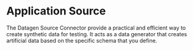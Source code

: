 # Application Source

The Datagen Source Connector provide a practical and efficient way to create synthetic data for testing. It acts as a data generator that creates artificial data based on the specific schema that you define.
